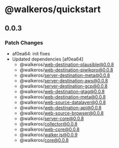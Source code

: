 # @walkeros/quickstart

## 0.0.3

### Patch Changes

- af0ea64: init fixes
- Updated dependencies [af0ea64]
  - @walkeros/web-destination-plausible@0.0.8
  - @walkeros/web-destination-piwikpro@0.0.8
  - @walkeros/server-destination-meta@0.0.8
  - @walkeros/server-destination-aws@0.0.8
  - @walkeros/server-destination-gcp@0.0.8
  - @walkeros/web-destination-gtag@0.0.8
  - @walkeros/web-destination-meta@0.0.8
  - @walkeros/web-source-datalayer@0.0.8
  - @walkeros/web-destination-api@0.0.8
  - @walkeros/web-source-browser@0.0.8
  - @walkeros/server-core@0.0.8
  - @walkeros/collector@0.0.8
  - @walkeros/web-core@0.0.8
  - @walkeros/walker.js@0.0.9
  - @walkeros/core@0.0.8
